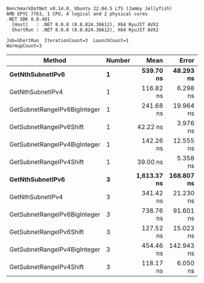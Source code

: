 ```

BenchmarkDotNet v0.14.0, Ubuntu 22.04.5 LTS (Jammy Jellyfish)
AMD EPYC 7763, 1 CPU, 4 logical and 2 physical cores
.NET SDK 8.0.401
  [Host]   : .NET 8.0.8 (8.0.824.36612), X64 RyuJIT AVX2
  ShortRun : .NET 8.0.8 (8.0.824.36612), X64 RyuJIT AVX2

Job=ShortRun  IterationCount=3  LaunchCount=1  
WarmupCount=3  

```
| Method                       | Number | Mean        | Error      | StdDev   | Min         | Max         | Gen0   | Allocated |
|----------------------------- |------- |------------:|-----------:|---------:|------------:|------------:|-------:|----------:|
| **GetNthSubnetIPv6**             | **1**      |   **539.70 ns** |  **48.293 ns** | **2.647 ns** |   **536.65 ns** |   **541.42 ns** | **0.0076** |     **696 B** |
| GetNthSubnetIPv4             | 1      |   116.82 ns |   6.298 ns | 0.345 ns |   116.52 ns |   117.20 ns | 0.0019 |     160 B |
| GetSubnetRangeIPv6BigInteger | 1      |   241.68 ns |  19.964 ns | 1.094 ns |   240.63 ns |   242.81 ns | 0.0048 |     432 B |
| GetSubnetRangeIPv6Shift      | 1      |    42.22 ns |   3.976 ns | 0.218 ns |    42.07 ns |    42.47 ns | 0.0019 |     160 B |
| GetSubnetRangeIPv4BigInteger | 1      |   142.26 ns |  12.555 ns | 0.688 ns |   141.61 ns |   142.98 ns | 0.0024 |     208 B |
| GetSubnetRangeIPv4Shift      | 1      |    39.00 ns |   5.358 ns | 0.294 ns |    38.82 ns |    39.34 ns | 0.0021 |     176 B |
| **GetNthSubnetIPv6**             | **3**      | **1,613.37 ns** | **168.807 ns** | **9.253 ns** | **1,606.69 ns** | **1,623.93 ns** | **0.0248** |    **2168 B** |
| GetNthSubnetIPv4             | 3      |   341.42 ns |  21.230 ns | 1.164 ns |   340.47 ns |   342.72 ns | 0.0057 |     480 B |
| GetSubnetRangeIPv6BigInteger | 3      |   738.76 ns |  91.601 ns | 5.021 ns |   733.76 ns |   743.80 ns | 0.0153 |    1296 B |
| GetSubnetRangeIPv6Shift      | 3      |   127.52 ns |  15.023 ns | 0.823 ns |   126.62 ns |   128.24 ns | 0.0057 |     480 B |
| GetSubnetRangeIPv4BigInteger | 3      |   454.46 ns | 142.943 ns | 7.835 ns |   446.19 ns |   461.77 ns | 0.0072 |     624 B |
| GetSubnetRangeIPv4Shift      | 3      |   118.17 ns |   6.050 ns | 0.332 ns |   117.79 ns |   118.38 ns | 0.0062 |     528 B |
